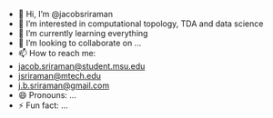 - 👋 Hi, I’m @jacobsriraman
- 👀 I’m interested in computational topology, TDA and data science
- 🌱 I’m currently learning everything
- 💞️ I’m looking to collaborate on ...
- 📫 How to reach me:
-   jacob.sriraman@student.msu.edu
-   jsriraman@mtech.edu
-   j.b.sriraman@gmail.com
- 😄 Pronouns: ...
- ⚡ Fun fact: ...

<!---
jacobsriraman/jacobsriraman is a ✨ special ✨ repository because its `README.md` (this file) appears on your GitHub profile.
You can click the Preview link to take a look at your changes.
--->

